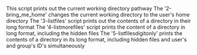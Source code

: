 This script prints out the current working directory pathway
The '2-bring_me_home' changes the current working directory to the user's home directory
The '3-listfiles' script prints out the contents of a directory in their long format
The '4-listmorefiles' script prints the content of a directory in long format, including the hidden files
The '5-listfilesdigitonly' prints the contents of a directory in its long format, including hidden files and user's and group's ID's simultaneously
